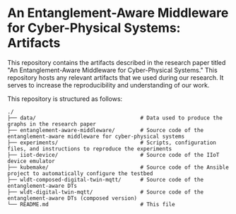 # An Entanglement-Aware Middleware for Cyber-Physical Systems: Artifacts

This repository contains the artifacts described in the research paper titled "An Entanglement-Aware Middleware for Cyber-Physical Systems."
This repository hosts any relevant artifacts that we used during our research. 
It serves to increase the reproducibility and understanding of our work.

This repository is structured as follows:
```
./
├── data/                                 # Data used to produce the graphs in the research paper
├── entanglement-aware-middleware/        # Source code of the entanglement-aware middleware for cyber-physical systems
├── experiments/                          # Scripts, configuration files, and instructions to reproduce the experiments
├── iiot-device/                          # Source code of the IIoT device emulator
├── kubemake/                             # Source code of the Ansible project to automatically configure the testbed
├── wldt-composed-digital-twin-mqtt/      # Source code of the entanglement-aware DTs
├── wldt-digital-twin-mqtt/               # Source code of the entanglement-aware DTs (composed version)
└── README.md                             # This file
```

